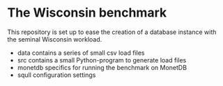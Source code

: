 # The Wisconsin benchmark

This repository is set up to ease the creation 
of a database instance with the seminal Wisconsin workload.

- data  contains a series of small csv load files
- src contains a small Python-program to generate load files
- monetdb specifics for running the benchmark on MonetDB
- squll configuration settings
